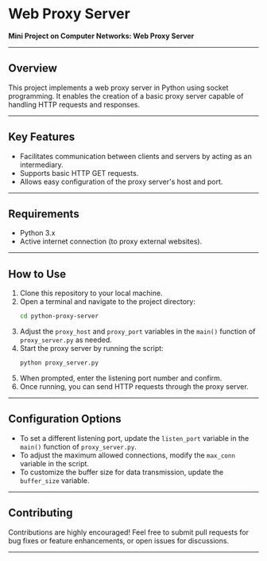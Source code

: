 # Web Proxy Server  
**Mini Project on Computer Networks: Web Proxy Server**  

---

## **Overview**  
This project implements a web proxy server in Python using socket programming. It enables the creation of a basic proxy server capable of handling HTTP requests and responses.  

---

## **Key Features**  
- Facilitates communication between clients and servers by acting as an intermediary.  
- Supports basic HTTP GET requests.  
- Allows easy configuration of the proxy server's host and port.  

---

## **Requirements**  
- Python 3.x  
- Active internet connection (to proxy external websites).  

---

## **How to Use**  
1. Clone this repository to your local machine.  
2. Open a terminal and navigate to the project directory:  
   ```bash
   cd python-proxy-server
   ```
3. Adjust the `proxy_host` and `proxy_port` variables in the `main()` function of `proxy_server.py` as needed.  
4. Start the proxy server by running the script:  
   ```bash
   python proxy_server.py
   ```
5. When prompted, enter the listening port number and confirm.  
6. Once running, you can send HTTP requests through the proxy server.  

---

## **Configuration Options**  
- To set a different listening port, update the `listen_port` variable in the `main()` function of `proxy_server.py`.  
- To adjust the maximum allowed connections, modify the `max_conn` variable in the script.  
- To customize the buffer size for data transmission, update the `buffer_size` variable.  

---

## **Contributing**  
Contributions are highly encouraged! Feel free to submit pull requests for bug fixes or feature enhancements, or open issues for discussions.  

--- 
